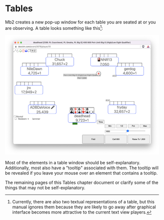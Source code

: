# Tables

Mb2 creates a new pop-up window for each table you are seated at or you
are observing. A table looks something like this[^1]:

![Table](./table.png "Table")

Most of the elements in a table window should be self-explanatory.
Additionally, most also have a "tooltip" associated with them.  The
tooltip will be revealed if you leave your mouse over an element
that contains a tooltip.

The remaining pages of this Tables chapter document or clarify some of
the things that may not be self-explanatory.

[^1]: Currently, there are also two textual representations of a table,
but this manual ignores them because they are likely to go away after
graphical interface becomes more attractive to the current text view
players.
